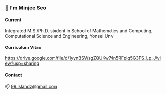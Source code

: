### 🐬 I'm Minjee Seo

#### Current

Integrated M.S./Ph.D. student in School of Mathematics and Computing, Computational Science and Engineering, Yonsei Univ


#### Curriculum Vitae

<https://drive.google.com/file/d/1yynBSWsgZQUKw74n5RFpiq5G3FS_Lp_J/view?usp=sharing>


#### Contact

📫 99.islandz@gmail.com
